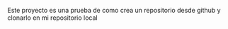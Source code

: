 Este proyecto es una prueba de como crea un repositorio desde github
y clonarlo en mi repositorio local
